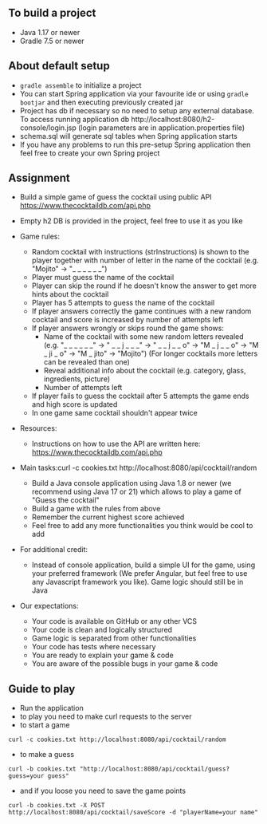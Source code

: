 ## To build a project
* Java 1.17 or newer
* Gradle 7.5 or newer

## About default setup
* `gradle assemble` to initialize a project
* You can start Spring application via your favourite ide or using `gradle bootjar` and then executing previously created jar
* Project has db if necessary so no need to setup any external database. To access running application db http://localhost:8080/h2-console/login.jsp (login parameters are in application.properties file)
* schema.sql will generate sql tables when Spring application starts
* If you have any problems to run this pre-setup Spring application then feel free to create your own Spring project

## Assignment
* Build a simple game of guess the cocktail using public API https://www.thecocktaildb.com/api.php
* Empty h2 DB is provided in the project, feel free to use it as you like

* Game rules:
    * Random cocktail with instructions (strInstructions) is shown to the player together with number of letter in the name of the cocktail (e.g. "Mojito" -> "_ _ _ _ _ _")
    * Player must guess the name of the cocktail
    * Player can skip the round if he doesn't know the answer to get more hints about the cocktail
    * Player has 5 attempts to guess the name of the cocktail
    * If player answers correctly the game continues with a new random cocktail and score is increased by number of attempts left
    * If player answers wrongly or skips round the game shows:
        * Name of the cocktail with some new random letters revealed (e.g. "_ _ _ _ _ _" -> " _ _ j _ _ _" -> " _ _ j _ _ o" -> "M _ j _ _ o" -> "M _ ji _ o" -> "M _ jito" -> "Mojito") (For longer cocktails more letters can be revealed than one)
        * Reveal additional info about the cocktail (e.g. category, glass, ingredients, picture)
        * Number of attempts left
    * If player fails to guess the cocktail after 5 attempts the game ends and high score is updated
    * In one game same cocktail shouldn't appear twice

* Resources:
    * Instructions on how to use the API are written here: https://www.thecocktaildb.com/api.php

* Main tasks:curl -c cookies.txt http://localhost:8080/api/cocktail/random
    * Build a Java console application using Java 1.8 or newer (we recommend using Java 17 or 21) which allows to play a game of "Guess the cocktail"
    * Build a game with the rules from above
    * Remember the current highest score achieved
    * Feel free to add any more functionalities you think would be cool to add

* For additional credit:
    * Instead of console application, build a simple UI for the game, using your preferred framework (We prefer Angular, but feel free to use any Javascript framework you like). Game logic should still be in Java

* Our expectations:
    * Your code is available on GitHub or any other VCS
    * Your code is clean and logically structured
    * Game logic is separated from other functionalities
    * Your code has tests where necessary
    * You are ready to explain your game & code
    * You are aware of the possible bugs in your game & code




## Guide to play
* Run the application
* to play you need to make curl requests to the server
* to start a game
```
curl -c cookies.txt http://localhost:8080/api/cocktail/random
```
* to make a guess
```
curl -b cookies.txt "http://localhost:8080/api/cocktail/guess?guess=your guess"
```

* and if you loose you need to save the game points 
```
curl -b cookies.txt -X POST http://localhost:8080/api/cocktail/saveScore -d "playerName=your name"
```

